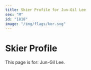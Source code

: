 ```yaml
---
title: Skier Profile for Jun-Gil Lee
sex: "M"
id: "1818"
image: "/img/flags/kor.svg" 
---
```


# Skier Profile

This page is for: Jun-Gil Lee.
    